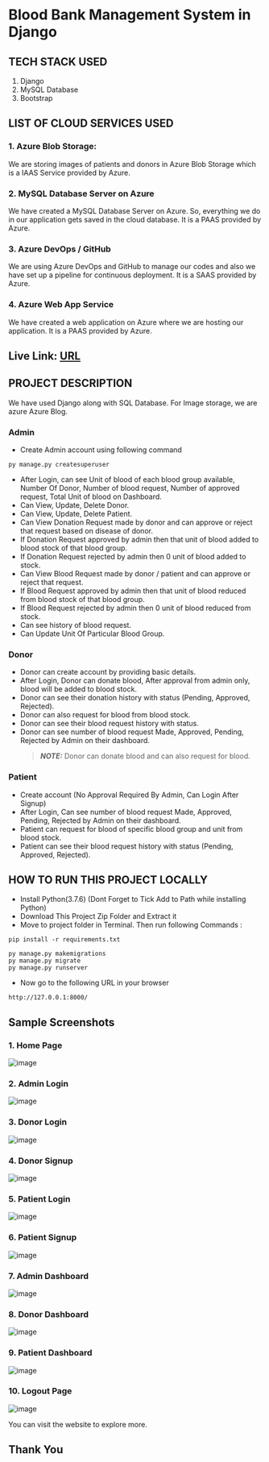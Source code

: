 # Blood Bank Management System in Django

## TECH STACK USED

1. Django
2. MySQL Database
3. Bootstrap

## LIST OF CLOUD SERVICES USED

### 1. Azure Blob Storage:

We are storing images of patients and donors in Azure Blob Storage which is a IAAS Service provided by Azure.

### 2. MySQL Database Server on Azure

We have created a MySQL Database Server on Azure. So, everything we do in our application gets saved in the cloud database. It is a PAAS provided by Azure.

### 3. Azure DevOps / GitHub

We are using Azure DevOps and GitHub to manage our codes and also we have set up a pipeline for continuous deployment. It is a SAAS provided by Azure.

### 4. Azure Web App Service

We have created a web application on Azure where we are hosting our application. It is a PAAS provided by Azure.

## Live Link: [URL](https://blood-bank-management-system.azurewebsites.net)

## PROJECT DESCRIPTION

We have used Django along with SQL Database. For Image storage, we are azure Azure Blog.

### Admin

-   Create Admin account using following command

```
py manage.py createsuperuser
```

-   After Login, can see Unit of blood of each blood group available, Number Of Donor, Number of blood request, Number of approved request, Total Unit of blood on Dashboard.
-   Can View, Update, Delete Donor.
-   Can View, Update, Delete Patient.
-   Can View Donation Request made by donor and can approve or reject that request based on disease of donor.
-   If Donation Request approved by admin then that unit of blood added to blood stock of that blood group.
-   If Donation Request rejected by admin then 0 unit of blood added to stock.
-   Can View Blood Request made by donor / patient and can approve or reject that request.
-   If Blood Request approved by admin then that unit of blood reduced from blood stock of that blood group.
-   If Blood Request rejected by admin then 0 unit of blood reduced from stock.
-   Can see history of blood request.
-   Can Update Unit Of Particular Blood Group.

### Donor

-   Donor can create account by providing basic details.
-   After Login, Donor can donate blood, After approval from admin only, blood will be added to blood stock.
-   Donor can see their donation history with status (Pending, Approved, Rejected).
-   Donor can also request for blood from blood stock.
-   Donor can see their blood request history with status.
-   Donor can see number of blood request Made, Approved, Pending, Rejected by Admin on their dashboard.
    > **_NOTE:_** Donor can donate blood and can also request for blood.

### Patient

-   Create account (No Approval Required By Admin, Can Login After Signup)
-   After Login, Can see number of blood request Made, Approved, Pending, Rejected by Admin on their dashboard.
-   Patient can request for blood of specific blood group and unit from blood stock.
-   Patient can see their blood request history with status (Pending, Approved, Rejected).

## HOW TO RUN THIS PROJECT LOCALLY
- Install Python(3.7.6) (Dont Forget to Tick Add to Path while installing Python)
- Download This Project Zip Folder and Extract it
- Move to project folder in Terminal. Then run following Commands :

```
pip install -r requirements.txt
```

```
py manage.py makemigrations
py manage.py migrate
py manage.py runserver
```
- Now go to the following URL in your browser
```
http://127.0.0.1:8000/
```

## Sample Screenshots

### 1. Home Page

![image](https://user-images.githubusercontent.com/71542496/164946558-4ae33e40-698f-4d93-9085-4c9c126f5878.png)

### 2. Admin Login

![image](https://user-images.githubusercontent.com/71542496/164946582-cecbb773-68ce-4654-9369-695daae38aaa.png)

### 3. Donor Login

![image](https://user-images.githubusercontent.com/71542496/164946593-9cc3c77c-2f28-4c32-9d29-8af42b47d895.png)

### 4. Donor Signup

![image](https://user-images.githubusercontent.com/71542496/164946602-163f5176-aebb-48dd-afd2-3ab677e7d8c4.png)

### 5. Patient Login

![image](https://user-images.githubusercontent.com/71542496/164946613-18108dc5-c3a0-4e5c-8d9a-7031bc3c72a5.png)

### 6. Patient Signup

![image](https://user-images.githubusercontent.com/71542496/164946625-96ccce2b-9aee-420b-a272-b2ec664f7c99.png)

### 7. Admin Dashboard

![image](https://user-images.githubusercontent.com/71542496/164946646-b4d1675c-eb69-4297-b0cd-819e5a0328a4.png)

### 8. Donor Dashboard

![image](https://user-images.githubusercontent.com/71542496/164946685-85f3d3eb-e71d-4c26-bd1b-faf91cf78122.png)

### 9. Patient Dashboard

![image](https://user-images.githubusercontent.com/71542496/164946752-2abd0159-18d9-4e3e-b626-3def29013cf6.png)

### 10. Logout Page

![image](https://user-images.githubusercontent.com/71542496/164946702-8dd5fbe5-78d8-46f9-b23a-a98f8d7fe132.png)

You can visit the website to explore more.

## Thank You
